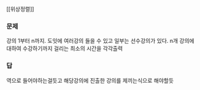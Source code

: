 [[위상정렬]]
### 문제
강의 1부터 n까지. 도잇에 여러강의 들을 수 있고 일부는 선수강의가 있다.
n개 강의에 대하여 수강하기까지 걸리는 최소의 시간을 각각출력

### 답
역으로 들어야하는걸듯고 해당강의에 진출한 강의를 제끼는식으로 해야할듯
